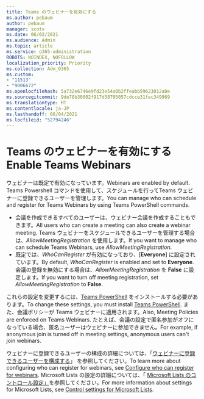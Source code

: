 ```yaml
---
title: Teams のウェビナーを有効にする
ms.author: pebaum
author: pebaum
manager: scotv
ms.date: 06/02/2021
ms.audience: Admin
ms.topic: article
ms.service: o365-administration
ROBOTS: NOINDEX, NOFOLLOW
localization_priority: Priority
ms.collection: Adm_O365
ms.custom:
- "11513"
- "9006672"
ms.openlocfilehash: 5a732e6746e9fd23e54a0b2ffeabb59623012a0e
ms.sourcegitcommit: 9de78b30602f917d58705057cdcce31fec349969
ms.translationtype: HT
ms.contentlocale: ja-JP
ms.lasthandoff: 06/04/2021
ms.locfileid: "52794246"
---
```

# <a name="enable-teams-webinars"></a><span data-ttu-id="2cd98-102">Teams のウェビナーを有効にする</span><span class="sxs-lookup"><span data-stu-id="2cd98-102">Enable Teams Webinars</span></span>

<span data-ttu-id="2cd98-103">ウェビナーは既定で有効になっています。</span><span class="sxs-lookup"><span data-stu-id="2cd98-103">Webinars are enabled by default.</span></span> <span data-ttu-id="2cd98-104">Teams Powershell コマンドを使用して、スケジュールを行ってTeams ウェビナーに登録できるユーザーを管理します。</span><span class="sxs-lookup"><span data-stu-id="2cd98-104">You can manage who can schedule and register for Teams Webinars by using Teams PowerShell commands.</span></span>

- <span data-ttu-id="2cd98-105">会議を作成できるすべてのユーザーは、ウェビナー会議を作成することもできます。</span><span class="sxs-lookup"><span data-stu-id="2cd98-105">All users who can create a meeting can also create a webinar meeting.</span></span> <span data-ttu-id="2cd98-106">Teams ウェビナーをスケジュールできるユーザーを管理する場合は、*AllowMeetingRegistration* を使用します。</span><span class="sxs-lookup"><span data-stu-id="2cd98-106">If you want to manage who can schedule Teams Webinars, use *AllowMeetingRegistration*.</span></span> 
- <span data-ttu-id="2cd98-107">既定では、*WhoCanRegister* が有効になっており、[**Everyone**] に設定されています。</span><span class="sxs-lookup"><span data-stu-id="2cd98-107">By default, *WhoCanRegister* is enabled and set to **Everyone**.</span></span> <span data-ttu-id="2cd98-108">会議の登録を無効にする場合は、*AllowMeetingRegistration* を **False** に設定します。</span><span class="sxs-lookup"><span data-stu-id="2cd98-108">If you want to turn off meeting registration, set *AllowMeetingRegistration* to **False**.</span></span>

<span data-ttu-id="2cd98-109">これらの設定を変更するには、[Teams PowerShell](/microsoftteams/teams-powershell-install) をインストールする必要があります。</span><span class="sxs-lookup"><span data-stu-id="2cd98-109">To change these settings, you must install [Teams PowerShell](/microsoftteams/teams-powershell-install).</span></span> <span data-ttu-id="2cd98-110">また、会議ポリシーが Teams ウェビナーに適用されます。</span><span class="sxs-lookup"><span data-stu-id="2cd98-110">Also, Meeting Policies are enforced on Teams Webinars.</span></span> <span data-ttu-id="2cd98-111">たとえば、会議の設定で匿名参加がオフになっている場合、匿名ユーザーはウェビナーに参加できません。</span><span class="sxs-lookup"><span data-stu-id="2cd98-111">For example, if anonymous join is turned off in meeting settings, anonymous users can't join webinars.</span></span>

<span data-ttu-id="2cd98-112">ウェビナーに登録できるユーザーの構成の詳細については、「[ウェビナーに登録できるユーザーを構成する](/microsoftteams/set-up-webinars?source=docs#configure-who-can-register-for-webinars)」 を参照してください。</span><span class="sxs-lookup"><span data-stu-id="2cd98-112">To learn more about configuring who can register for webinars, see [Configure who can register for webinars](/microsoftteams/set-up-webinars?source=docs#configure-who-can-register-for-webinars).</span></span> <span data-ttu-id="2cd98-113">Microsoft Lists の設定の詳細については、「 [Microsoft Lists のコントロール設定」](/sharepoint/control-lists)を参照してください。</span><span class="sxs-lookup"><span data-stu-id="2cd98-113">For more information about settings for Microsoft Lists, see [Control settings for Microsoft Lists](/sharepoint/control-lists).</span></span>